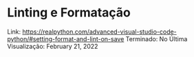# Linting e Formatação

Link: https://realpython.com/advanced-visual-studio-code-python/#setting-format-and-lint-on-save
Terminado: No
Última Visualização: February 21, 2022